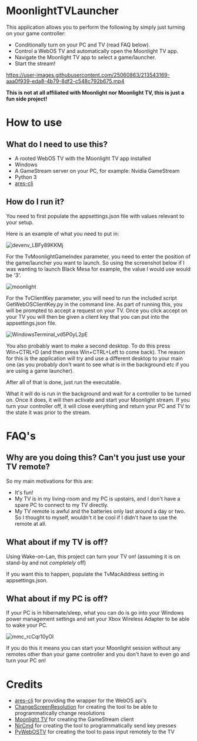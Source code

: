 


# MoonlightTVLauncher

This application allows you to perform the following by simply just turning on your game controller:

 - Conditionally turn on your PC and TV (read FAQ below).
 - Control a WebOS TV and automatically open the Moonlight TV app.
 - Navigate the Moonlight TV app to select a game/launcher.
 - Start the stream!



https://user-images.githubusercontent.com/25060863/213543169-aaa0f939-eda8-4b79-8df2-c548c792b675.mp4



**This is not at all affiliated with Moonlight nor Moonlight TV, this is just a fun side project!**

# How to use

## What do I need to use this? 
 - A rooted WebOS TV with the Moonlight TV app installed
 - Windows
 - A GameStream server on your PC, for example: Nvidia GameStream
 - Python 3
 - [ares-cli](https://www.npmjs.com/package/@webosose/ares-cli)

## How do I run it?
You need to first populate the appsettings.json file with values relevant to your setup.

Here is an example of what you need to put in:

![devenv_LBFy89KKMj](https://user-images.githubusercontent.com/25060863/213511867-8c1f41b1-ec65-43ab-97fb-93d69a5c62d9.png)

For the TvMoonlightGameIndex parameter, you need to enter the position of the game/launcher you want to launch. So using the screenshot below if I was wanting to launch Black Mesa for example, the value I would use would be '3'.

![moonlight](https://user-images.githubusercontent.com/830358/141690137-529d3b94-b56a-4f24-a3c5-00a56eb30952.png)

For the TvClientKey parameter, you will need to run the included script GetWebOSClientKey.py in the command line. As part of running this, you will be prompted to accept a request on your TV. Once you click accept on your TV you will then be given a client key that you can put into the appsettings.json file.

![WindowsTerminal_vd5P0yL2pE](https://user-images.githubusercontent.com/25060863/213506005-7bd970d8-b268-465b-85c4-445162539e14.png)

You also probably want to make a second desktop. To do this press Win+CTRL+D (and then press Win+CTRL+Left to come back).	The reason for this is the application will try and use a different desktop to your main one (as you probably don't want to see what is in the background etc if you are using a game launcher).

After all of that is done, just run the executable. 

What it will do is run in the background and wait for a controller to be turned on. Once it does, it will then activate and start your Moonlight stream. If you turn your controller off, it will close everything and return your PC and TV to the state it was prior to the stream.

# FAQ's
 
## **Why are you doing this? Can't you just use your TV remote?**

So my main motivations for this are:

 - It's fun!
 - My TV is in my living-room and my PC is upstairs, and I don't have a spare PC to connect to my TV directly.
 - My TV remote is awful and the batteries only last around a day or two. So I thought to myself, wouldn't it be cool if I didn't have to use the remote at all.

 
## **What about if my TV is off?**

Using Wake-on-Lan, this project can turn your TV on!
 (assuming it is on stand-by and not *completely* off)

If you want this to happen, populate the TvMacAddress setting in appsettings.json.


## **What about if my PC is off?**

If your PC is in hibernate/sleep, what you can do is go into your Windows power management settings and set your Xbox Wireless Adapter to be able to wake your PC.

![mmc_rcCqr10yOl](https://user-images.githubusercontent.com/25060863/213506222-58df13db-7979-4e3b-8f84-fa0b7470bf77.gif)

If you do this it means you can start your Moonlight session without any remotes other than your game controller and you don't have to even go and turn your PC on!

# Credits
 - [ares-cli](https://github.com/webosose/ares-cli) for providing the wrapper for the WebOS api's
 -   [ChangeScreenResolution](https://tools.taubenkorb.at/change-screen-resolution/) for creating the tool to be able to programmatically change resolutions
 -  [Moonlight TV](https://github.com/mariotaku/moonlight-tv) for creating the GameStream client
  - [NirCmd](https://www.nirsoft.net/utils/nircmd2.html) for creating the tool to programmatically send key presses
 - [PyWebOSTV](https://github.com/supersaiyanmode/PyWebOSTV) for creating the tool to pass input remotely to the TV
